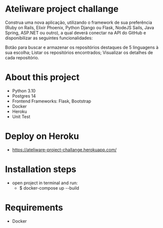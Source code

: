 # Ateliware project challange

Construa uma nova aplicação, utilizando o framework de sua preferência (Ruby on Rails, Elixir Phoenix, Python Django ou Flask, NodeJS Sails, Java Spring, ASP.NET ou outro), a qual deverá conectar na API do GitHub e disponibilizar as seguintes funcionalidades:

Botão para buscar e armazenar os repositórios destaques de 5 linguagens à sua escolha;
Listar os repositórios encontrados;
Visualizar os detalhes de cada repositório.


# About this project

- Python 3.10
- Postgres 14
- Frontend Frameworks: Flask, Bootstrap
- Docker
- Heroku
- Unit Test

# Deploy on Heroku
- https://ateliware-project-challange.herokuapp.com/

# Installation steps
- open project in terminal and run:
    - $ docker-compose up --build

# Requirements
- Docker
